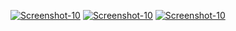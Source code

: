 <a href="https://image.prntscr.com/image/TNvTZMQnQP2HCK6WjFYB-Q.png"><img src="https://image.prntscr.com/image/TNvTZMQnQP2HCK6WjFYB-Q.png" alt="Screenshot-10" border="0"></a>
<a href=""><img src="" alt="Screenshot-10" border="0"></a>
<a href=""><img src="" alt="Screenshot-10" border="0"></a>

